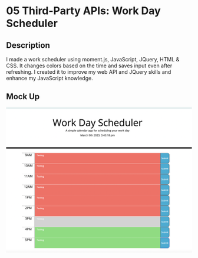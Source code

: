 # 05 Third-Party APIs: Work Day Scheduler

## Description

I made a work scheduler using moment.js, JavaScript, JQuery, HTML & CSS. It changes colors based on the time and saves input even after refreshing. I created it to improve my web API and JQuery skills and enhance my JavaScript knowledge.

## Mock Up
![work day scheduler](./assets/images/Screenshot%202023-03-09%20at%2015.45.00.png)